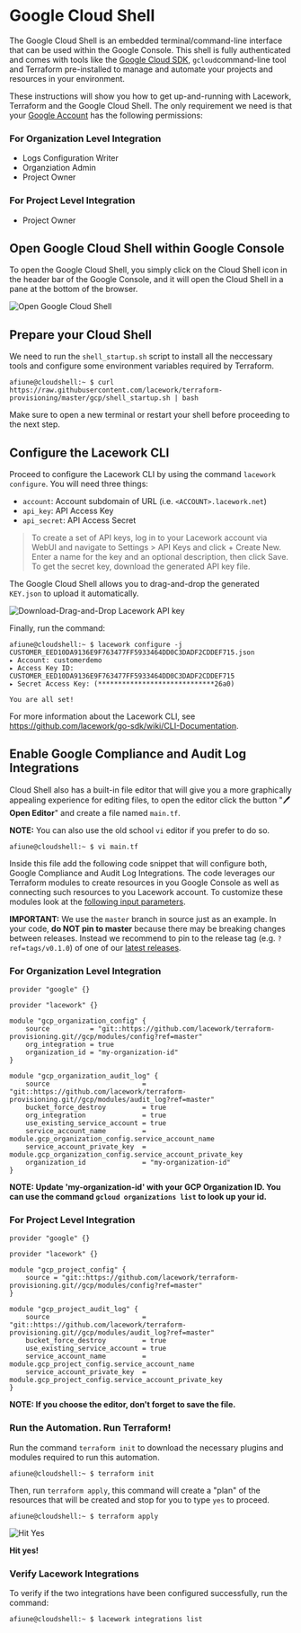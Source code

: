 # Google Cloud Shell
The Google Cloud Shell is an embedded terminal/command-line interface that can be used within the Google
Console. This shell is fully authenticated and comes with tools like the [Google Cloud SDK](https://cloud.google.com/sdk/gcloud/),
`gcloud`command-line tool and Terraform pre-installed to manage and automate your projects and resources in your
environment.

These instructions will show you how to get up-and-running with Lacework, Terraform and the Google Cloud Shell.
The only requirement we need is that your [Google Account](https://cloud.google.com/iam/docs/service-accounts) has
the following permissions:

### For Organization Level Integration
- Logs Configuration Writer
- Organziation Admin
- Project Owner

### For Project Level Integration
- Project Owner

## Open Google Cloud Shell within Google Console
To open the Google Cloud Shell, you simply click on the Cloud Shell icon in the header bar of the Google Console,
and it will open the Cloud Shell in a pane at the bottom of the browser.

![Open Google Cloud Shell](https://techally-artifacts.s3-us-west-2.amazonaws.com/github-terraform-provisioning-imgs/google-cloud-shell-open.png)

## Prepare your Cloud Shell

We need to run the `shell_startup.sh` script to install all the neccessary tools and configure some environment
variables required by Terraform.

```
afiune@cloudshell:~ $ curl https://raw.githubusercontent.com/lacework/terraform-provisioning/master/gcp/shell_startup.sh | bash
```

Make sure to open a new terminal or restart your shell before proceeding to the next step.

## Configure the Lacework CLI

Proceed to configure the Lacework CLI by using the command `lacework configure`. You will need three things:
* `account`: Account subdomain of URL (i.e. `<ACCOUNT>.lacework.net`)
* `api_key`: API Access Key
* `api_secret`: API Access Secret

>To create a set of API keys, log in to your Lacework account via WebUI and navigate to Settings > API Keys and
>click + Create New. Enter a name for the key and an optional description, then click Save. To get the secret key,
>download the generated API key file.

The Google Cloud Shell allows you to drag-and-drop the generated `KEY.json` to upload it automatically.

![Download-Drag-and-Drop Lacework API key](https://techally-artifacts.s3-us-west-2.amazonaws.com/github-terraform-provisioning-imgs/google-cloud-shell-drag-drop-api-key.gif)

Finally, run the command:
```
afiune@cloudshell:~ $ lacework configure -j CUSTOMER_EED10DA9136E9F763477FF5933464DD0C3DADF2CDDEF715.json
▸ Account: customerdemo
▸ Access Key ID: CUSTOMER_EED10DA9136E9F763477FF5933464DD0C3DADF2CDDEF715
▸ Secret Access Key: (*****************************26a0)

You are all set!
```

For more information about the Lacework CLI, see https://github.com/lacework/go-sdk/wiki/CLI-Documentation.

## Enable Google Compliance and Audit Log Integrations
Cloud Shell also has a built-in file editor that will give you a more graphically appealing experience for
editing files, to open the editor click the button "🖊️ **Open Editor**" and create a file named `main.tf`.

**NOTE:** You can also use the old school `vi` editor if you prefer to do so.
```
afiune@cloudshell:~ $ vi main.tf
```

Inside this file add the following code snippet that will configure both, Google Compliance and Audit Log
Integrations. The code leverages our Terraform modules to create resources in you Google Console as well as
connecting such resources to you Lacework account. To customize these modules look at the [following input
parameters](https://github.com/lacework/terraform-provisioning/tree/master/gcp#inputs).

**IMPORTANT:** We use the `master` branch in source just as an example. In your code, **do NOT pin to master**
because there may be breaking changes between releases. Instead we recommend to pin to the release tag (e.g.
`?ref=tags/v0.1.0`) of one of our [latest releases](https://github.com/lacework/terraform-provisioning/releases).

### For Organization Level Integration
```hcl
provider "google" {}

provider "lacework" {}

module "gcp_organization_config" {
	source          = "git::https://github.com/lacework/terraform-provisioning.git//gcp/modules/config?ref=master"
	org_integration = true
	organization_id = "my-organization-id"
}

module "gcp_organization_audit_log" {
	source                       = "git::https://github.com/lacework/terraform-provisioning.git//gcp/modules/audit_log?ref=master"
	bucket_force_destroy         = true
	org_integration              = true
	use_existing_service_account = true
	service_account_name         = module.gcp_organization_config.service_account_name
	service_account_private_key  = module.gcp_organization_config.service_account_private_key
	organization_id              = "my-organization-id"
}
```

__NOTE: Update 'my-organization-id' with your GCP Organization ID. You can use the command `gcloud organizations list` to look up your id.__

### For Project Level Integration
```hcl
provider "google" {}

provider "lacework" {}

module "gcp_project_config" {
	source = "git::https://github.com/lacework/terraform-provisioning.git//gcp/modules/config?ref=master"
}

module "gcp_project_audit_log" {
	source                       = "git::https://github.com/lacework/terraform-provisioning.git//gcp/modules/audit_log?ref=master"
	bucket_force_destroy         = true
	use_existing_service_account = true
	service_account_name         = module.gcp_project_config.service_account_name
	service_account_private_key  = module.gcp_project_config.service_account_private_key
}
```

__NOTE: If you choose the editor, don't forget to save the file.__

### Run the Automation. Run Terraform!

Run the command `terraform init` to download the necessary plugins and modules required to run this automation.
```
afiune@cloudshell:~ $ terraform init
```

Then, run `terraform apply`, this command will create a "plan" of the resources that will be created and stop
for you to type `yes` to proceed.
```
afiune@cloudshell:~ $ terraform apply
```

![Hit Yes](https://techally-artifacts.s3-us-west-2.amazonaws.com/github-terraform-provisioning-imgs/google-cloud-shell-terraform-apply.png)

**Hit yes!**

### Verify Lacework Integrations

To verify if the two integrations have been configured successfully, run the command:
```
afiune@cloudshell:~ $ lacework integrations list
```
